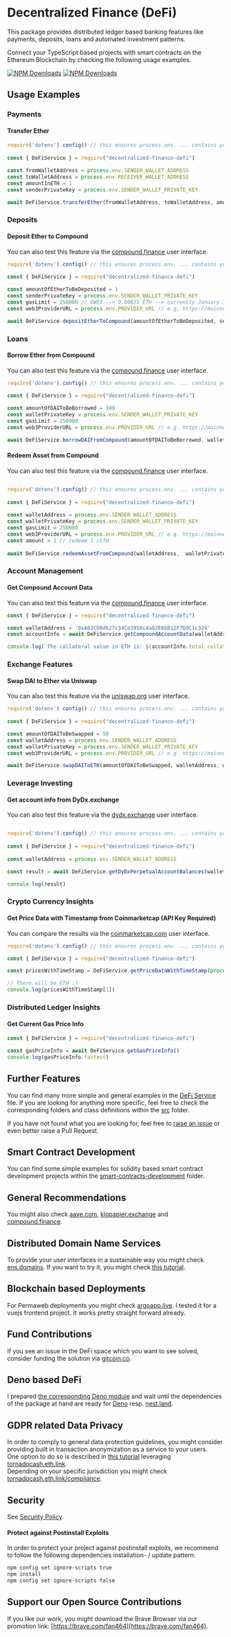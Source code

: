   
    

# Decentralized Finance (DeFi)
This package provides distributed ledger based banking features like payments, deposits, loans and automated investment patterns.

Connect your TypeScript based projects with smart contracts on the Ethereum Blockchain by checking the following usage examples.


[![NPM Downloads](https://img.shields.io/npm/dw/decentralized-finance-defi)](https://www.npmjs.com/package/decentralized-finance-defi)  [![NPM Downloads](https://img.shields.io/discord/799926751039979520)](https://discord.gg/6mAtkXMf3Z)


## Usage Examples

### Payments
#### Transfer Ether
```ts
require('dotenv').config() // this ensures process.env. ... contains your .env file configuration values
    
const { DeFiService } = require("decentralized-finance-defi")

const fromWalletAddress = process.env.SENDER_WALLET_ADDRESS
const toWalletAddress = process.env.RECEIVER_WALLET_ADDRESS
const amountInETH = 1
const senderPrivateKey = process.env.SENDER_WALLET_PRIVATE_KEY

await DeFiService.transferEther(fromWalletAddress, toWalletAddress, amountInETH, senderPrivateKey)

```

### Deposits

#### Deposit Ether to Compound
You can also test this feature via the [compound.finance](https://compound.finance) user interface.
```ts
require('dotenv').config() // this ensures process.env. ... contains your .env file configuration values
    
const { DeFiService } = require("decentralized-finance-defi")

const amountOfEtherToBeDeposited = 1
const senderPrivateKey = process.env.SENDER_WALLET_PRIVATE_KEY
const gasLimit = 250000 // GWEI --> 0.00025 ETH --> currently January 15th 2021 about 
const web3ProviderURL = process.env.PROVIDER_URL // e.g. https://mainnet.infura.io/v3/yourinfuraprojectid

await DeFiService.depositEtherToCompound(amountOfEtherToBeDeposited, senderWalletPrivateKey, gasLimit web3ProviderURL)

```

### Loans
#### Borrow Ether from Compound
You can also test this feature via the [compound.finance](https://compound.finance) user interface.
```ts
require('dotenv').config() // this ensures process.env. ... contains your .env file configuration values
    
const { DeFiService } = require("decentralized-finance-defi")

const amountOfDAIToBeBorrowed = 100
const walletPrivateKey = process.env.SENDER_WALLET_PRIVATE_KEY
const gasLimit = 250000
const web3ProviderURL = process.env.PROVIDER_URL // e.g. https://mainnet.infura.io/v3/yourinfuraprojectid

await DeFiService.borrowDAIFromCompound(amountOfDAIToBeBorrowed, walletPrivateKey, gasLimit, web3ProviderURL)

```

#### Redeem Asset from Compound 
You can also test this feature via the [compound.finance](https://compound.finance) user interface.
```ts

require('dotenv').config() // this ensures process.env. ... contains your .env file configuration values
    
const { DeFiService } = require("decentralized-finance-defi")
    
const walletAddress = process.env.SENDER_WALLET_ADDRESS
const walletPrivateKey = process.env.SENDER_WALLET_PRIVATE_KEY
const gasLimit = 250000
const web3ProviderURL = process.env.PROVIDER_URL // e.g. https://mainnet.infura.io/v3/yourinfuraprojectid
const amount = 1 // redeem 1 cETH
    
await DeFiService.redeemAssetFromCompound(walletAddress,  walletPrivateKey, gasLimit, web3ProviderURL, amount)

```


### Account Management
#### Get Compound Account Data
You can also test this feature via the [compound.finance](https://compound.finance) user interface.
```ts
const { DeFiService } = require("decentralized-finance-defi")

const walletAddress = '0xA63CD0d627c34Ce3958c4a82E6bB12F7b9C1c324'
const accountInfo = await DeFiService.getCompoundAccountData(walletAddress)

console.log(`The collateral value in ETH is: ${accountInfo.total_collateral_value_in_eth.value}.`)

```

### Exchange Features
#### Swap DAI to Ether via Uniswap
You can also test this feature via the [uniswap.org](https://uniswap.org) user interface.
```ts
require('dotenv').config() // this ensures process.env. ... contains your .env file configuration values
    
const { DeFiService } = require("decentralized-finance-defi")

const amountOfDAIToBeSwapped = 50
const walletAddress = process.env.SENDER_WALLET_ADDRESS
const walletPrivateKey = process.env.SENDER_WALLET_PRIVATE_KEY
const web3ProviderURL = process.env.PROVIDER_URL // e.g. https://mainnet.infura.io/v3/yourinfuraprojectid

await DeFiService.swapDAIToETH(amountOfDAIToBeSwapped, walletAddress, walletPrivateKey, web3ProviderURL)

```

### Leverage Investing
#### Get account info from DyDx.exchange
You can also test this feature via the [dydx.exchange](https://dydx.exchange/) user interface.
```ts

require('dotenv').config() // this ensures process.env. ... contains your .env file configuration values
    
const { DeFiService } = require("decentralized-finance-defi")
    
const walletAddress = process.env.SENDER_WALLET_ADDRESS

const result = await DeFiService.getDyDxPerpetualAccountBalances(walletAddress)

console.log(result)


```

### Crypto Currency Insights 
#### Get Price Data with Timestamp from Coinmarketcap (API Key Required)
You can compare the results via the [coinmarketcap.com](https://coinmarketcap.com) user interface.
```ts
require('dotenv').config() // this ensures process.env. ... contains your .env file configuration values

const { DeFiService } = require("decentralized-finance-defi")

const pricesWithTimeStamp = DeFiService.getPriceDataWithTimeStamp(process.env.COINMARKETCAP_API_KEY)

// There will be ETH :)
console.log(pricesWithTimeStamp[1])

```

### Distributed Ledger Insights
#### Get Current Gas Price Info

```ts
const { DeFiService } = require("decentralized-finance-defi")

const gasPriceInfo = await DeFiService.getGasPriceInfo()
console.log(gasPriceInfo.fastest)
```


## Further Features

You can find many more simple and general examples in the [DeFi Service](https://github.com/michael-spengler/decentralized-finance/blob/main/src/defi.service.ts) file. If you are looking for anything more specific, feel free to check the corresponding folders and class definitions within the [src](https://github.com/michael-spengler/decentralized-finance/tree/main/src) folder.

If you have not found what you are looking for, feel free to [raise an issue](https://github.com/michael-spengler/decentralized-finance/issues/new) or even better raise a Pull Request. 


## Smart Contract Development
You can find some simple examples for solidity based smart contract development projects within the [smart-contracts-development](https://github.com/michael-spengler/decentralized-finance/tree/main/src/smart-contracts-development) folder.


## General Recommendations
You might also check [aave.com](https://aave.com/), [klopapier.exchange](https://klopapier.exchange/) and [compound.finance](https://compound.finance). 

## Distributed Domain Name Services
To provide your user interfaces in a sustainable way you might check [ens.domains](https://ens.domains). If you want to try it, you might check [this tutorial](https://www.youtube.com/watch?v=oA4oOY5zgU0).

## Blockchain based Deployments
For Permaweb deployments you might check [argoapp.live](https://argoapp.live). I tested it for a vuejs frontend project. It works pretty straight forward already.

## Fund Contributions
If you see an issue in the DeFi space which you want to see solved, consider funding the solution via [gitcoin.co](https://gitcoin.co).

## Deno based DeFi
I prepared [the corresponding Deno module](https://deno.land/x/defi) and wait until the dependencies of the package at hand are ready for [Deno](https://deno.land) resp. [nest.land](https://nest.land).


## GDPR related Data Privacy
In order to comply to general data protection guidelines, you might consider providing built in transaction anonymization as a service to your users.  
One option to do so is described in [this tutorial](https://www.youtube.com/watch?v=Dv9jiOc8kOY) leveraging [tornadocash.eth.link](https://tornadocash.eth.link/).  
Depending on your specific jurisdiction you might check [tornadocash.eth.link/compliance](https://tornadocash.eth.link/compliance).

## Security
See [Security Policy](https://github.com/michael-spengler/decentralized-finance/blob/main/SECURITY.md).

#### Protect against Postinstall Exploits
In order to protect your project against postinstall exploits, we recommend to follow the following dependencies installation- / update pattern: 
```sh
npm config set ignore-scripts true
npm install
npm config set ignore-scripts false
```

## Support our Open Source Contributions
If you like our work, you might download the Brave Browser via our
promotion link: [https://brave.com/fan464](https://brave.com/fan464).

![![](https://brave.com/)](https://brave.com/wp-content/uploads/2019/01/logotype-full-color.svg)
